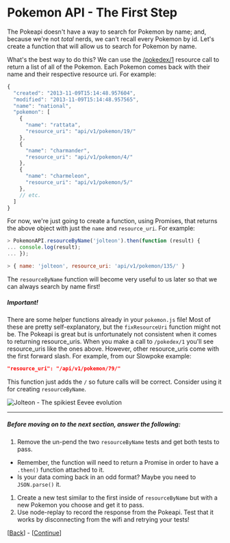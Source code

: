 # Pokemon API - The First Step

The Pokeapi doesn't have a way to search for Pokemon by name; and, because we're not _total_ nerds, we can't recall every Pokemon by id. Let's create a function that will allow us to search for Pokemon by name.

What's the best way to do this? We can use the [/pokedex/1](http://pokeapi.co/docs/#pokedex) resource call to return a list of all of the Pokemon. Each Pokemon comes back with their name and their respective resource uri. For example:

```javascript
{
  "created": "2013-11-09T15:14:48.957604",
  "modified": "2013-11-09T15:14:48.957565",
  "name": "national",
  "pokemon": [
    {
      "name": "rattata",
      "resource_uri": "api/v1/pokemon/19/"
    },
    {
      "name": "charmander",
      "resource_uri": "api/v1/pokemon/4/"
    },
    {
      "name": "charmeleon",
      "resource_uri": "api/v1/pokemon/5/"
    },
    // etc.
  ]
}
```

For now, we're just going to create a function, using Promises, that returns the above object with just the `name` and `resource_uri`. For example:

```javascript
> PokemonAPI.resourceByName('jolteon').then(function (result) {
... console.log(result);
... });

> { name: 'jolteon', resource_uri: 'api/v1/pokemon/135/' }
```

The `resourceByName` function will become very useful to us later so that we can always search by name first!

##### __Important!__
There are some helper functions already in your `pokemon.js` file! Most of these are pretty self-explanatory, but the `fixResourceUri` function might not be. The Pokeapi is great but is unfortunately not consistent when it comes to returning resource_uris. When you make a call to `/pokedex/1` you'll see resource_uris like the ones above. However, other resource_uris come with the first forward slash. For example, from our Slowpoke example:

```json
"resource_uri": "/api/v1/pokemon/79/"
``` 

This function just adds the `/` so future calls will be correct. Consider using it for creating `resourceByName`.

![Jolteon - The spikiest Eevee evolution](http://pokeapi.co/media/img/135.png)

* * *

##### Before moving on to the next section, answer the following:

1. Remove the un-pend the two `resourceByName` tests and get both tests to pass.
  * Remember, the function will need to return a Promise in order to have a `.then()` function attached to it.
  * Is your data coming back in an odd format? Maybe you need to `JSON.parse()` it.
1. Create a new test similar to the first inside of `resourceByName` but with a new Pokemon you choose and get it to pass.
1. Use node-replay to record the response from the Pokeapi. Test that it works by disconnecting from the wifi and retrying your tests!

[[Back](step-1.md)] - [[Continue](step-3.md)]